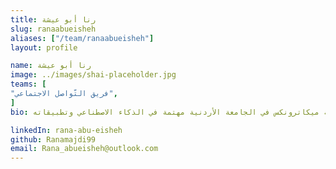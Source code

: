 ```yaml
---
title: رنا أبو عيشة
slug: ranaabueisheh
aliases: ["/team/ranaabueisheh"]
layout: profile

name: رنا أبو عيشة
image: ../images/shai-placeholder.jpg
teams: [
"فريق التّواصل الاجتماعي",
]
bio: طالبة هندسة ميكاترونكس في الجامعة الأردنية مهتمة في الذكاء الاصطناعي وتطبيقاته

linkedIn: rana-abu-eisheh
github: Ranamajdi99
email: Rana_abueisheh@outlook.com
---
```



